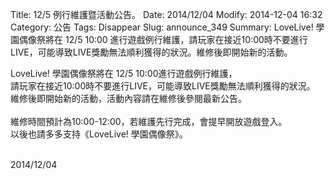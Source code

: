 Title: 12/5 例行維護暨活動公告。
Date: 2014/12/04
Modify: 2014-12-04 16:32
Category: 公告
Tags: Disappear
Slug: announce_349
Summary: LoveLive! 學園偶像祭將在 12/5 10:00 進行遊戲例行維護，請玩家在接近10:00時不要進行LIVE，可能導致LIVE獎勵無法順利獲得的狀況。維修後即開始新的活動。

<div class="content_news">
<div class="note">
<p>LoveLive! 學園偶像祭將在 12/5 10:00進行遊戲例行維護，<br />
請玩家在接近10:00時不要進行LIVE，可能導致LIVE獎勵無法順利獲得的狀況。<br />
維修後即開始新的活動，活動內容請在維修後參閱最新公告。<br />
<br />
維修時間預計為10:00-12:00，若維護先行完成，會提早開放遊戲登入。<br />
以後也請多多支持《LoveLive! 學園偶像祭》。<br />
<br />
</p>
		2014/12/04
		         
</div>
</div>
